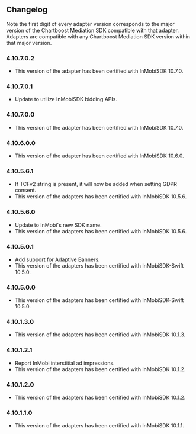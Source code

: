 ## Changelog

Note the first digit of every adapter version corresponds to the major version of the Chartboost Mediation SDK compatible with that adapter. 
Adapters are compatible with any Chartboost Mediation SDK version within that major version.

### 4.10.7.0.2
- This version of the adapter has been certified with InMobiSDK 10.7.0.

### 4.10.7.0.1
- Update to utilize InMobiSDK bidding APIs.

### 4.10.7.0.0
- This version of the adapter has been certified with InMobiSDK 10.7.0.

### 4.10.6.0.0
- This version of the adapter has been certified with InMobiSDK 10.6.0.

### 4.10.5.6.1
- If TCFv2 string is present, it will now be added when setting GDPR consent.
- This version of the adapters has been certified with InMobiSDK 10.5.6.

### 4.10.5.6.0
- Update to InMobi's new SDK name.
- This version of the adapters has been certified with InMobiSDK 10.5.6.

### 4.10.5.0.1
- Add support for Adaptive Banners.
- This version of the adapters has been certified with InMobiSDK-Swift 10.5.0.

### 4.10.5.0.0
- This version of the adapters has been certified with InMobiSDK-Swift 10.5.0.

### 4.10.1.3.0
- This version of the adapters has been certified with InMobiSDK 10.1.3.

### 4.10.1.2.1
- Report InMobi interstitial ad impressions.
- This version of the adapters has been certified with InMobiSDK 10.1.2.

### 4.10.1.2.0
- This version of the adapters has been certified with InMobiSDK 10.1.2.

### 4.10.1.1.0
- This version of the adapters has been certified with InMobiSDK 10.1.1.
